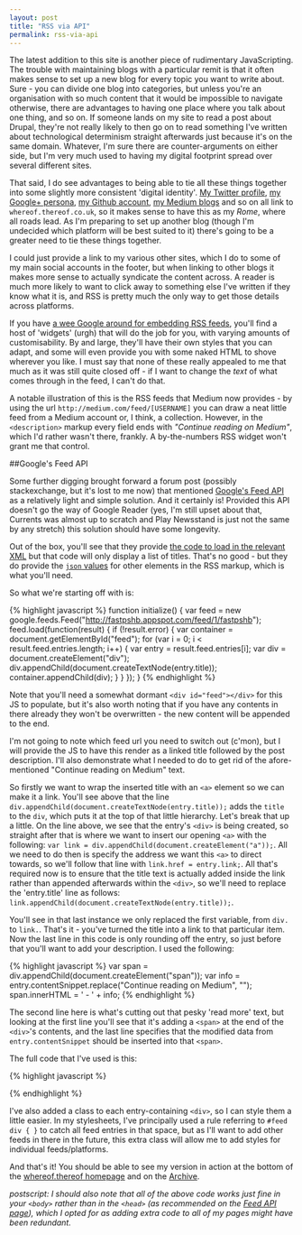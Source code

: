 ```yaml
---
layout: post
title: "RSS via API"
permalink: rss-via-api
---
```


The latest addition to this site is another piece of rudimentary JavaScripting. The trouble with maintaining blogs with a particular remit is that it often makes sense to set up a new blog for every topic you want to write about. Sure - you can divide one blog into categories, but unless you're an organisation with so much content that it would be impossible to navigate otherwise, there are advantages to having one place where you talk about one thing, and so on. If someone lands on my site to read a post about Drupal, they're not really likely to then go on to read something I've written about technological determinism straight afterwards just because it's on the same domain. Whatever, I'm sure there are counter-arguments on either side, but I'm very much used to having my digital footprint spread over several different sites.

That said, I do see advantages to being able to tie all these things together into some slightly more consistent 'digital identity'. [My Twitter profile](http://twitter.com/robsafar), [my Google+ persona](http://plus.google.com/u/0/+RobSafar), [my Github account](http://github.com/whereof-thereof), [my Medium blogs](http://medium.com/@robsafar) and so on all link to `whereof.thereof.co.uk`, so it makes sense to have this as my *Rome*, where all roads lead. As I'm preparing to set up another blog (though I'm undecided which platform will be best suited to it) there's going to be a greater need to tie these things together.

I could just provide a link to my various other sites, which I do to some of my main social accounts in the footer, but when linking to other blogs it makes more sense to actually syndicate the content across. A reader is much more likely to want to click away to something else I've written if they know what it is, and RSS is pretty much the only way to get those details across platforms.

If you have [a wee Google around for embedding RSS feeds](http://lmgtfy.com/?q=embed+rss+feed), you'll find a host of 'widgets' (urgh) that will do the job for you, with varying amounts of customisability. By and large, they'll have their own styles that you can adapt, and some will even provide you with some naked HTML to shove wherever you like. I must say that none of these really appealed to me that much as it was still quite closed off - if I want to change the *text* of what comes through in the feed, I can't do that.

A notable illustration of this is the RSS feeds that Medium now provides - by using the url `http://medium.com/feed/[USERNAME]` you can draw a neat little feed from a Medium account or, I think, a collection. However, in the `<description>` markup every field ends with *"Continue reading on Medium"*, which I'd rather wasn't there, frankly. A by-the-numbers RSS widget won't grant me that control.

##Google's Feed API

Some further digging brought forward a forum post (possibly stackexchange, but it's lost to me now) that mentioned [Google's Feed API](https://developers.google.com/feed/v1/devguide) as a relatively light and simple solution. And it certainly is! Provided this API doesn't go the way of Google Reader (yes, I'm still upset about that, Currents was almost up to scratch and Play Newsstand is just not the same by any stretch) this solution should have some longevity.

Out of the box, you'll see that they provide [the code to load in the relevant XML](https://developers.google.com/feed/v1/devguide#usingApis) but that code will only display a list of titles. That's no good - but they do provide the [`json` values](https://developers.google.com/feed/v1/devguide#resultJson) for other elements in the RSS markup, which is what you'll need.

So what we're starting off with is:

{% highlight javascript %}
function initialize() {
var feed = new google.feeds.Feed("http://fastpshb.appspot.com/feed/1/fastpshb");
feed.load(function(result) {
if (!result.error) {
var container = document.getElementById("feed");
for (var i = 0; i < result.feed.entries.length; i++) {
var entry = result.feed.entries[i];
var div = document.createElement("div");
div.appendChild(document.createTextNode(entry.title));
container.appendChild(div);
}
}
});
}
{% endhighlight %}

Note that you'll need a somewhat dormant `<div id="feed"></div>` for this JS to populate, but it's also worth noting that if you have any contents in there already they won't be overwritten - the new content will be appended to the end.

I'm not going to note which feed url you need to switch out (c'mon), but I will provide the JS to have this render as a linked title followed by the post description. I'll also demonstrate what I needed to do to get rid of the afore-mentioned "Continue reading on Medium" text.

So firstly we want to wrap the inserted title with an `<a>` element so we can make it a link. You'll see above that the line `div.appendChild(document.createTextNode(entry.title));` adds the `title` to the `div`, which puts it at the top of that little hierarchy. Let's break that up a little. On the line above, we see that the entry's `<div>` is being created, so straight after that is where we want to insert our opening `<a>` with the following: `var link = div.appendChild(document.createElement("a"));`. All we need to do then is specify the address we want this `<a>` to direct towards, so we'll follow that line with `link.href = entry.link;`. All that's required now is to ensure that the title text is actually added inside the link rather than appended afterwards within the `<div>`, so we'll need to replace the 'entry.title' line as follows: `link.appendChild(document.createTextNode(entry.title));`.

You'll see in that last instance we only replaced the first variable, from `div.` to `link.`. That's it - you've turned the title into a link to that particular item. Now the last line in this code is only rounding off the entry, so just before that you'll want to add your description. I used the following:

{% highlight javascript %}
var span = div.appendChild(document.createElement("span"));
var info = entry.contentSnippet.replace("Continue reading on Medium", "");
span.innerHTML = ' - ' + info;
{% endhighlight %}

The second line here is what's cutting out that pesky 'read more' text, but looking at the first line you'll see that it's adding a `<span>` at the end of the `<div>`'s contents, and the last line specifies that the modified data from `entry.contentSnippet` should be inserted into that `<span>`.

The full code that I've used is this:

{% highlight javascript %}
<script type="text/javascript" src="https://www.google.com/jsapi"></script>
<script type="text/javascript">

google.load("feeds", "1");

function initialize() {
var feed = new google.feeds.Feed("http://medium.com/feed/@robsafar");
feed.load(function(result) {
if (!result.error) {
var container = document.getElementById("feed");
for (var i = 0; i < result.feed.entries.length; i++) {
var entry = result.feed.entries[i];
var div = document.createElement("div");
div.className = "feedMedium";
var link = div.appendChild(document.createElement("a"));
link.href = entry.link;
link.appendChild(document.createTextNode(entry.title));
var span = div.appendChild(document.createElement("span"));
var info = entry.contentSnippet.replace("Continue reading on Medium", "");
span.innerHTML = ' - ' + info;
container.appendChild(div);
}
}
});
}
google.setOnLoadCallback(initialize);

</script>
{% endhighlight %}

I've also added a class to each entry-containing `<div>`, so I can style them a little easier. In my stylesheets, I've principally used a rule referring to `#feed div { }` to catch all feed entries in that space, but as I'll want to add other feeds in there in the future, this extra class will allow me to add styles for individual feeds/platforms.

And that's it! You should be able to see my version in action at the bottom of the [whereof.thereof homepage](http://whereof.thereof.co.uk) and on the [Archive](http://whereof.thereof.co.uk/archive). 

*postscript: I should also note that all of the above code works just fine in your `<body>` rather than in the `<head>` (as recommended on the [Feed API page](https://developers.google.com/feed/v1/devguide)), which I opted for as adding extra code to all of my pages might have been redundant.*